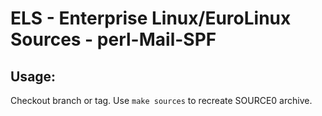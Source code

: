 # ELS - Enterprise Linux/EuroLinux Sources - perl-Mail-SPF
 
## Usage:
  Checkout branch or tag. Use `make sources` to recreate  SOURCE0 archive.
